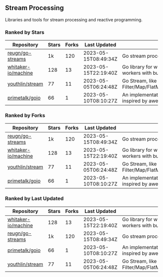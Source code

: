 ## Stream Processing

Libraries and tools for stream processing and reactive programming.

### Ranked by Stars

| Repository | Stars | Forks | Last Updated | Description | 
|------------|-------|-------|--------------|-------------|
| [reugn/go-streams](https://github.com/reugn/go-streams) | 1k | 120 | 2023-05-15T08:49:34Z |  Go stream processing library. |
| [whitaker-io/machine](https://github.com/whitaker-io/machine) | 128 | 13 | 2023-05-15T22:19:40Z |  Go library for writing and generating stream workers with built in metrics and traceability. |
| [youthlin/stream](https://github.com/youthlin/stream) | 77 | 11 | 2023-05-05T06:24:48Z |  Go Stream, like Java 8 Stream: Filter/Map/FlatMap/Peek/Sorted/ForEach/Reduce... |
| [primetalk/goio](https://github.com/primetalk/goio) | 66 | 1 | 2023-05-10T08:10:27Z |  An implementation of IO, Stream, Fiber for Golang, inspired by awesome Scala libraries cats and fs2. |

### Ranked by Forks

| Repository | Stars | Forks | Last Updated | Description | 
|------------|-------|-------|--------------|-------------|
| [reugn/go-streams](https://github.com/reugn/go-streams) | 1k | 120 | 2023-05-15T08:49:34Z |  Go stream processing library. |
| [whitaker-io/machine](https://github.com/whitaker-io/machine) | 128 | 13 | 2023-05-15T22:19:40Z |  Go library for writing and generating stream workers with built in metrics and traceability. |
| [youthlin/stream](https://github.com/youthlin/stream) | 77 | 11 | 2023-05-05T06:24:48Z |  Go Stream, like Java 8 Stream: Filter/Map/FlatMap/Peek/Sorted/ForEach/Reduce... |
| [primetalk/goio](https://github.com/primetalk/goio) | 66 | 1 | 2023-05-10T08:10:27Z |  An implementation of IO, Stream, Fiber for Golang, inspired by awesome Scala libraries cats and fs2. |

### Ranked by Last Updated

| Repository | Stars | Forks | Last Updated | Description | 
|------------|-------|-------|--------------|-------------|
| [whitaker-io/machine](https://github.com/whitaker-io/machine) | 128 | 13 | 2023-05-15T22:19:40Z |  Go library for writing and generating stream workers with built in metrics and traceability. |
| [reugn/go-streams](https://github.com/reugn/go-streams) | 1k | 120 | 2023-05-15T08:49:34Z |  Go stream processing library. |
| [primetalk/goio](https://github.com/primetalk/goio) | 66 | 1 | 2023-05-10T08:10:27Z |  An implementation of IO, Stream, Fiber for Golang, inspired by awesome Scala libraries cats and fs2. |
| [youthlin/stream](https://github.com/youthlin/stream) | 77 | 11 | 2023-05-05T06:24:48Z |  Go Stream, like Java 8 Stream: Filter/Map/FlatMap/Peek/Sorted/ForEach/Reduce... |

